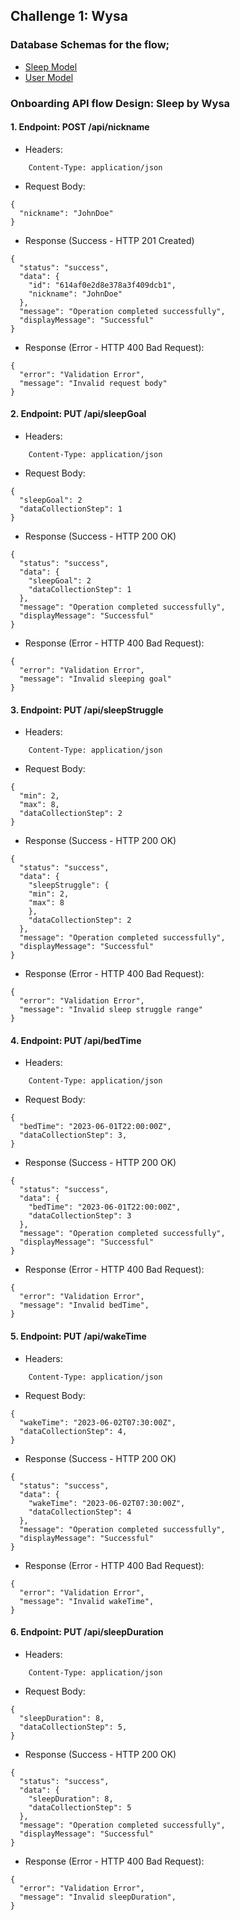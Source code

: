 ## Challenge 1: Wysa 

### Database Schemas for the flow;

- [Sleep Model](./sleepModel.js)
- [User Model](./userModel.js)

### Onboarding API flow Design: Sleep by Wysa

#### 1. Endpoint: POST /api/nickname

- Headers:
```
    Content-Type: application/json
```

- Request Body:
```
{
  "nickname": "JohnDoe"
}
```

- Response (Success - HTTP 201 Created)
```
{
  "status": "success",
  "data": {
    "id": "614af0e2d8e378a3f409dcb1",
    "nickname": "JohnDoe"
  },
  "message": "Operation completed successfully",
  "displayMessage": "Successful"
}
```

- Response (Error - HTTP 400 Bad Request): 
```
{
  "error": "Validation Error",
  "message": "Invalid request body"
}
```


#### 2. Endpoint: PUT /api/sleepGoal

- Headers:
```
    Content-Type: application/json
```

- Request Body:
```
{
  "sleepGoal": 2
  "dataCollectionStep": 1
}
```

- Response (Success - HTTP 200 OK)
```
{
  "status": "success",
  "data": {
    "sleepGoal": 2
    "dataCollectionStep": 1
  },
  "message": "Operation completed successfully",
  "displayMessage": "Successful"
}
```

- Response (Error - HTTP 400 Bad Request): 
```
{
  "error": "Validation Error",
  "message": "Invalid sleeping goal"
}
```

#### 3. Endpoint: PUT /api/sleepStruggle

- Headers:
```
    Content-Type: application/json
```

- Request Body:
```
{
  "min": 2,
  "max": 8,
  "dataCollectionStep": 2
}
```

- Response (Success - HTTP 200 OK)
```
{
  "status": "success",
  "data": {
    "sleepStruggle": {
    "min": 2,
    "max": 8
    },
    "dataCollectionStep": 2
  },
  "message": "Operation completed successfully",
  "displayMessage": "Successful"
}

```

- Response (Error - HTTP 400 Bad Request): 
```
{
  "error": "Validation Error",
  "message": "Invalid sleep struggle range"
}
```

#### 4. Endpoint: PUT /api/bedTime


- Headers:
```
    Content-Type: application/json
```

- Request Body:
```
{
  "bedTime": "2023-06-01T22:00:00Z",
  "dataCollectionStep": 3,
}
```

- Response (Success - HTTP 200 OK)
```
{
  "status": "success",
  "data": {
    "bedTime": "2023-06-01T22:00:00Z",
    "dataCollectionStep": 3
  },
  "message": "Operation completed successfully",
  "displayMessage": "Successful"
}
```

- Response (Error - HTTP 400 Bad Request): 
```
{
  "error": "Validation Error",
  "message": "Invalid bedTime",
}
```

#### 5. Endpoint: PUT /api/wakeTime

- Headers:
```
    Content-Type: application/json
```

- Request Body:
```
{
  "wakeTime": "2023-06-02T07:30:00Z",
  "dataCollectionStep": 4,
}
```

- Response (Success - HTTP 200 OK)
```
{
  "status": "success",
  "data": {
    "wakeTime": "2023-06-02T07:30:00Z",
    "dataCollectionStep": 4
  },
  "message": "Operation completed successfully",
  "displayMessage": "Successful"
}
```

- Response (Error - HTTP 400 Bad Request): 
```
{
  "error": "Validation Error",
  "message": "Invalid wakeTime",
}
```

#### 6. Endpoint: PUT /api/sleepDuration

- Headers:
```
    Content-Type: application/json
```

- Request Body:
```
{
  "sleepDuration": 8,
  "dataCollectionStep": 5,
}
```

- Response (Success - HTTP 200 OK)
```
{
  "status": "success",
  "data": {
    "sleepDuration": 8,
    "dataCollectionStep": 5
  },
  "message": "Operation completed successfully",
  "displayMessage": "Successful"
}
```

- Response (Error - HTTP 400 Bad Request): 
```
{
  "error": "Validation Error",
  "message": "Invalid sleepDuration",
}
```